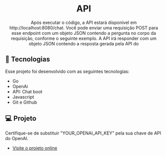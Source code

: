 <h1 align="center">API</h1>

<p align="center">Após executar o código, a API estará disponível em http://localhost:8080/chat. Você pode enviar uma requisição POST para esse endpoint com um objeto JSON contendo a pergunta no corpo da requisição, conforme o seguinte exemplo. A API irá responder com um objeto JSON contendo a resposta gerada pela API do




  

<br>

## 🚀 Tecnologias

Esse projeto foi desenvolvido com as seguintes tecnologias:

- Go
- OpenAi
- API: Chat boot 
- Javascript 
- Git e Github
  

## 💻 Projeto

Certifique-se de substituir "YOUR_OPENAI_API_KEY" pela sua chave de API do OpenAI.
- [Visite o projeto online](https://chat-gpt-bot-rouge.vercel.app/)
